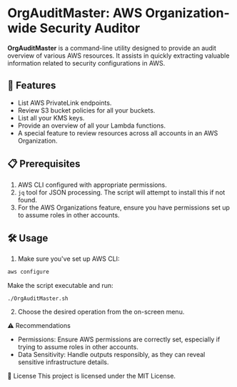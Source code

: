 # OrgAuditMaster: AWS Organization-wide Security Auditor

**OrgAuditMaster** is a command-line utility designed to provide an audit overview of various AWS resources. It assists in quickly extracting valuable information related to security configurations in AWS.

## 🚀 Features

- List AWS PrivateLink endpoints.
- Review S3 bucket policies for all your buckets.
- List all your KMS keys.
- Provide an overview of all your Lambda functions.
- A special feature to review resources across all accounts in an AWS Organization.

## 📋 Prerequisites

1. AWS CLI configured with appropriate permissions.
2. `jq` tool for JSON processing. The script will attempt to install this if not found.
3. For the AWS Organizations feature, ensure you have permissions set up to assume roles in other accounts.

## 🛠 Usage

1. Make sure you've set up AWS CLI:

```bash
aws configure
```

Make the script executable and run:

```chmod +x OrgAuditMaster.sh
./OrgAuditMaster.sh
```

2. Choose the desired operation from the on-screen menu.

⚠ Recommendations

- Permissions: Ensure AWS permissions are correctly set, especially if trying to assume roles in other accounts.
- Data Sensitivity: Handle outputs responsibly, as they can reveal sensitive infrastructure details.

📄 License
This project is licensed under the MIT License.
